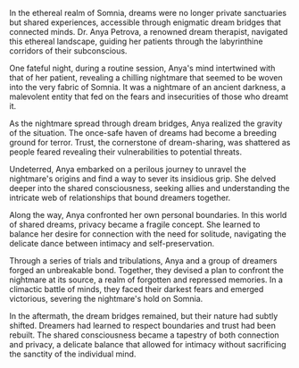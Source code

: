 In the ethereal realm of Somnia, dreams were no longer private sanctuaries but shared experiences, accessible through enigmatic dream bridges that connected minds. Dr. Anya Petrova, a renowned dream therapist, navigated this ethereal landscape, guiding her patients through the labyrinthine corridors of their subconscious.

One fateful night, during a routine session, Anya's mind intertwined with that of her patient, revealing a chilling nightmare that seemed to be woven into the very fabric of Somnia. It was a nightmare of an ancient darkness, a malevolent entity that fed on the fears and insecurities of those who dreamt it.

As the nightmare spread through dream bridges, Anya realized the gravity of the situation. The once-safe haven of dreams had become a breeding ground for terror. Trust, the cornerstone of dream-sharing, was shattered as people feared revealing their vulnerabilities to potential threats.

Undeterred, Anya embarked on a perilous journey to unravel the nightmare's origins and find a way to sever its insidious grip. She delved deeper into the shared consciousness, seeking allies and understanding the intricate web of relationships that bound dreamers together.

Along the way, Anya confronted her own personal boundaries. In this world of shared dreams, privacy became a fragile concept. She learned to balance her desire for connection with the need for solitude, navigating the delicate dance between intimacy and self-preservation.

Through a series of trials and tribulations, Anya and a group of dreamers forged an unbreakable bond. Together, they devised a plan to confront the nightmare at its source, a realm of forgotten and repressed memories. In a climactic battle of minds, they faced their darkest fears and emerged victorious, severing the nightmare's hold on Somnia.

In the aftermath, the dream bridges remained, but their nature had subtly shifted. Dreamers had learned to respect boundaries and trust had been rebuilt. The shared consciousness became a tapestry of both connection and privacy, a delicate balance that allowed for intimacy without sacrificing the sanctity of the individual mind.